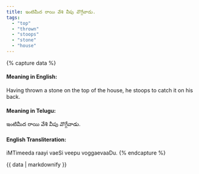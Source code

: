 ```yaml
---
title: ఇంటిమీద రాయి వేశి వీపు వొగ్గేవాడు.
tags:
  - "top"
  - "thrown"
  - "stoops"
  - "stone"
  - "house"
---
```


{% capture data %}
#### Meaning in English:
Having thrown a stone on the top of the house, he stoops to catch it on his back.

#### Meaning in Telugu:
ఇంటిమీద రాయి వేశి వీపు వొగ్గేవాడు.

#### English Transliteration:
iMTimeeda raayi vaeSi veepu voggaevaaDu.
{% endcapture %}

<div class="notice">{{ data | markdownify }}</div>

